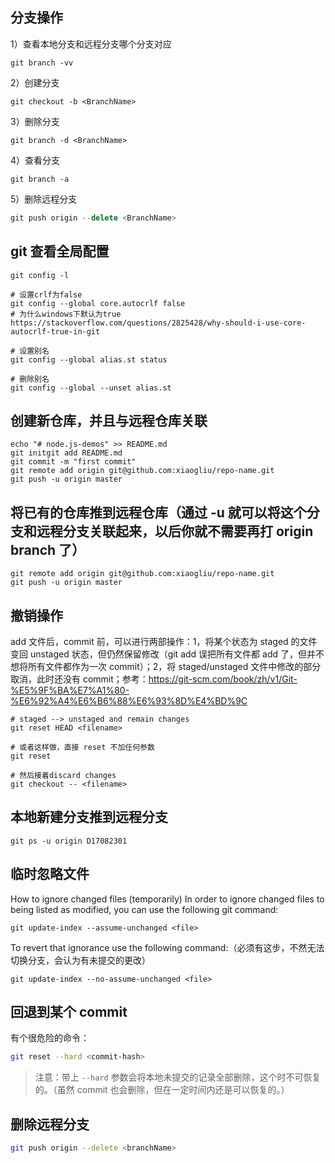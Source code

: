 ## 分支操作

1）查看本地分支和远程分支哪个分支对应

```
git branch -vv
```

2）创建分支

```
git checkout -b <BranchName>
```

3）删除分支

```
git branch -d <BranchName>
```

4）查看分支

```
git branch -a
```

5）删除远程分支

```js
git push origin --delete <BranchName>
```

## git 查看全局配置

```
git config -l

# 设置crlf为false
git config --global core.autocrlf false
# 为什么windows下默认为true https://stackoverflow.com/questions/2825428/why-should-i-use-core-autocrlf-true-in-git

# 设置别名
git config --global alias.st status

# 删除别名
git config --global --unset alias.st
```

## 创建新仓库，并且与远程仓库关联

```
echo "# node.js-demos" >> README.md
git initgit add README.md
git commit -m "first commit"
git remote add origin git@github.com:xiaogliu/repo-name.git
git push -u origin master
```

## 将已有的仓库推到远程仓库（通过 -u 就可以将这个分支和远程分支关联起来，以后你就不需要再打 origin branch 了）

```
git remote add origin git@github.com:xiaogliu/repo-name.git
git push -u origin master
```

## 撤销操作

add 文件后，commit 前，可以进行两部操作：1，将某个状态为 staged 的文件变回 unstaged 状态，但仍然保留修改（git add 误把所有文件都 add 了，但并不想将所有文件都作为一次 commit）；2，将 staged/unstaged 文件中修改的部分取消，此时还没有 commit；参考：https://git-scm.com/book/zh/v1/Git-%E5%9F%BA%E7%A1%80-%E6%92%A4%E6%B6%88%E6%93%8D%E4%BD%9C

```
# staged --> unstaged and remain changes
git reset HEAD <filename>

# 或者这样做，直接 reset 不加任何参数
git reset

# 然后接着discard changes
git checkout -- <filename>
```

## 本地新建分支推到远程分支

```
git ps -u origin D17082301
```

## 临时忽略文件

How to ignore changed files (temporarily)
In order to ignore changed files to being listed as modified, you can use the following git command:

```
git update-index --assume-unchanged <file>
```

To revert that ignorance use the following command:（必须有这步，不然无法切换分支，会认为有未提交的更改）

```
git update-index --no-assume-unchanged <file>
```

## 回退到某个 commit

有个很危险的命令：

```bash
git reset --hard <commit-hash>
```

> 注意：带上 `--hard` 参数会将本地未提交的记录全部删除，这个时不可恢复的。（虽然 commit 也会删除，但在一定时间内还是可以恢复的。）

## 删除远程分支

```bash
git push origin --delete <branchName>
```
